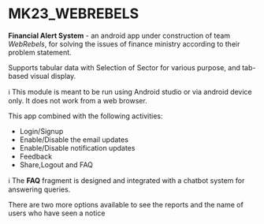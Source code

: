 # MK23_WEBREBELS

**Financial Alert System** - an android app under construction of team *WebRebels*, for solving the issues of finance ministry according to their problem statement.


Supports tabular data with Selection of  Sector for various purpose, and tab-based visual display.

ℹ️ This module is meant to be run using Android studio or via android device only. It does not work from a web browser.

This app combined with the following activities:

* Login/Signup
* Enable/Disable the email updates
* Enable/Disable notification updates
* Feedback
* Share,Logout and FAQ

ℹ️ The **FAQ** fragment is designed and integrated with a chatbot system for answering queries. 

There are two more options available to see the reports and the name of users who have seen a notice 
